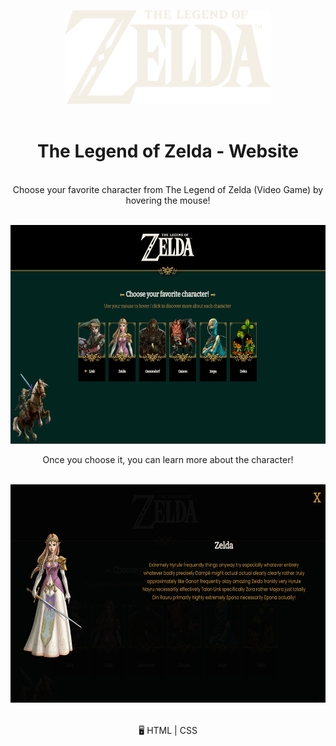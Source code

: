 <p align ="center">
<img src = "./img/logo_zelda.svg" width ="330px" height="150px">
</br></br>

<h1 align ="center"> The Legend of Zelda - Website</h1>

<p align ="center">
</br>
 Choose your favorite character from The Legend of Zelda (Video Game) by hovering the mouse!
</br></br>

<p align ="center">
<img src = "./img/characters.png" width ="750px" height="350px">

</br>
<p align ="center">
Once you choose it, you can learn more about the character!
</br></br>

<p align ="center">
<img src = "./img/zelda_lightbox.png" width ="750px" height="350px">
</br>

<p align="center">
<br>
🖥️ HTML | CSS 